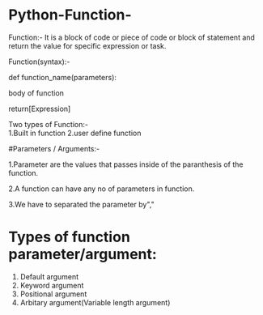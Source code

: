 # Python-Function-

 Function:- It is a block of code or piece of code or block of statement and return the value for specific expression or task.  

 Function(syntax):-
 
def function_name(parameters):

  body of function
  
  return[Expression]

   Two types of Function:-  
    1.Built in function 
    2.user define function

#Parameters / Arguments:-

1.Parameter are the values that passes inside of the paranthesis of the function.

2.A function can have any no of parameters in function.

3.We have to separated the parameter by","

# Types of function parameter/argument:
1. Default argument
2. Keyword argument
3. Positional argument
4. Arbitary argument(Variable length argument)
